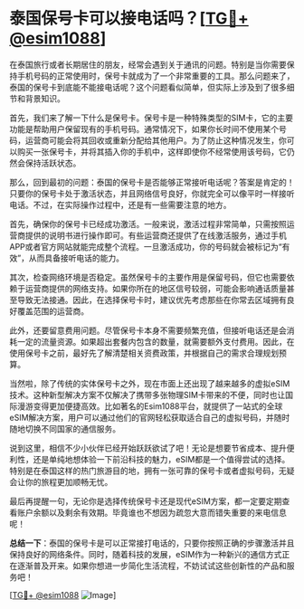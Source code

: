 # 泰国保号卡可以接电话吗？[[TG💪+ @esim1088](https://t.me/s/esim1088)]

在泰国旅行或者长期居住的朋友，经常会遇到关于通讯的问题。特别是当你需要保持手机号码的正常使用时，保号卡就成为了一个非常重要的工具。那么问题来了，泰国的保号卡到底能不能接电话呢？这个问题看似简单，但实际上涉及到了很多细节和背景知识。

首先，我们来了解一下什么是保号卡。保号卡是一种特殊类型的SIM卡，它的主要功能是帮助用户保留现有的手机号码。通常情况下，如果你长时间不使用某个号码，运营商可能会将其回收或重新分配给其他用户。为了防止这种情况发生，你可以购买一张保号卡，并将其插入你的手机中，这样即使你不经常使用该号码，它仍然会保持活跃状态。

那么，回到最初的问题：泰国的保号卡是否能够正常接听电话呢？答案是肯定的！只要你的保号卡处于激活状态，并且网络信号良好，你就完全可以像平时一样接听电话。不过，在实际操作过程中，还是有一些需要注意的地方。

首先，确保你的保号卡已经成功激活。一般来说，激活过程非常简单，只需按照运营商提供的说明书进行操作即可。有些运营商还提供了在线激活服务，通过手机APP或者官方网站就能完成整个流程。一旦激活成功，你的号码就会被标记为“有效”，从而具备接听电话的能力。

其次，检查网络环境是否稳定。虽然保号卡的主要作用是保留号码，但它也需要依赖于运营商提供的网络支持。如果你所在的地区信号较弱，可能会影响通话质量甚至导致无法接通。因此，在选择保号卡时，建议优先考虑那些在你常去区域拥有良好覆盖范围的运营商。

此外，还要留意费用问题。尽管保号卡本身不需要频繁充值，但接听电话还是会消耗一定的流量资源。如果超出套餐内包含的数量，就需要额外支付费用。因此，在使用保号卡之前，最好先了解清楚相关资费政策，并根据自己的需求合理规划预算。

当然啦，除了传统的实体保号卡之外，现在市面上还出现了越来越多的虚拟eSIM技术。这种新型解决方案不仅解决了携带多张物理SIM卡带来的不便，同时也让国际漫游变得更加便捷高效。比如著名的Esim1088平台，就提供了一站式的全球eSIM解决方案，用户可以通过他们的官网轻松获取适合自己的虚拟号码，并随时随地切换不同国家的通信服务。

说到这里，相信不少小伙伴已经开始跃跃欲试了吧！无论是想要节省成本、提升便利性，还是单纯地想体验一下前沿科技的魅力，eSIM都是一个值得尝试的选择。特别是在泰国这样的热门旅游目的地，拥有一张可靠的保号卡或者虚拟号码，无疑会让你的旅程更加顺畅无忧。

最后再提醒一句，无论你是选择传统保号卡还是现代eSIM方案，都一定要定期查看账户余额以及剩余有效期。毕竟谁也不想因为疏忽大意而错失重要的来电信息呢！

**总结一下**：泰国的保号卡是可以正常接打电话的，只要你按照正确的步骤激活并且保持良好的网络条件。同时，随着科技的发展，eSIM作为一种新兴的通信方式正在逐渐普及开来。如果你想进一步简化生活流程，不妨试试这些创新性的产品和服务吧！

[[TG💪+ @esim1088](https://t.me/s/esim1088) ![Image](https://i.postimg.cc/4NQfJmqS/Snipaste-2025-05-13-00-14-12.png)]